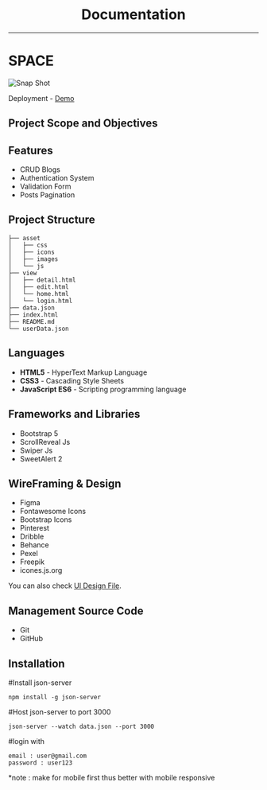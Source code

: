 
<h1 align='center'>Documentation</h1>
<hr>

# SPACE

![Snap Shot](./asset/images/SPACE_snap.bmp)

Deployment - [Demo](https://sayrgyiwoody.github.io/space)

<h2>Project Scope and Objectives</h2>

<h2>Features</h2>
<ul>
    <li>CRUD Blogs</li>
    <li>Authentication System</li>
    <li>Validation Form</li>
    <li>Posts Pagination</li>
</ul>

<h2>Project Structure</h2>

```
├── asset
│   ├── css
│   ├── icons
│   ├── images
│   └── js
├── view
│   ├── detail.html
│   ├── edit.html
│   └── home.html
│   └── login.html
├── data.json
├── index.html
├── README.md
└── userData.json
```

<h2>Languages</h2>
<ul>
    <li><b>HTML5</b> - HyperText Markup Language</li>
    <li><b>CSS3</b> - Cascading Style Sheets</li>
    <li><b>JavaScript ES6</b> - Scripting programming language</li>
</ul>

<h2>Frameworks and Libraries</h2>
<ul>
    <li>Bootstrap 5</li>
    <li>ScrollReveal Js</li>
    <li>Swiper Js</li>
    <li>SweetAlert 2</li>
</ul>

<h2>WireFraming & Design</h2>
<ul>
    <li>Figma</li>
    <li>Fontawesome Icons</li>
    <li>Bootstrap Icons</li>
    <li>Pinterest</li>
    <li>Dribble</li>
    <li>Behance</li>
    <li>Pexel</li>
    <li>Freepik</li>
    <li>icones.js.org</li>
</ul>

<span> You can also check <a href="https://www.figma.com/file/5mxGpKhl15RpujprLjvjZl/NCC-Blog-Project?type=design&node-id=0%3A1&mode=design&t=LmzH0YzC6ob5ft6R-1">UI Design File</a>.</span>

<h2>Management Source Code</h2>
<ul>
    <li>Git</li>
    <li>GitHub</li>
</ul>


## Installation

#Install json-server
```
npm install -g json-server
```

#Host json-server to port 3000
```
json-server --watch data.json --port 3000
```

#login with
```
email : user@gmail.com
password : user123
```

*note : make for mobile first thus better with mobile responsive
